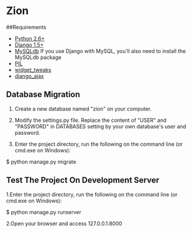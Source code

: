 # Zion


##Requirements

- [Python 2.6+](https://www.python.org/downloads/) 
- [Django 1.5+](https://www.djangoproject.com/download/) 
- [MySQLdb](http://sourceforge.net/projects/mysql-python/) If you use Django with MySQL, you'll also need to install the MySQLdb package
- [PIL](http://www.pythonware.com/products/pil/)
- [widget_tweaks](https://pypi.python.org/pypi/django-widget-tweaks)
- [django_ajax](https://github.com/yceruto/django-ajax)

## Database Migration
1. Create a new database named "zion" on your computer.
2. Modify the settings.py file. Replace the content of  "USER" and "PASSWORD" 
   in DATABASES setting by your own database's user and password.
   
3. Enter the project directory, run the following on the command line (or cmd.exe on Windows):

$ python manage.py migrate

## Test The Project On Development Server
1.Enter the project directory, run the following on the command line (or cmd.exe on Windows):

   $ python manage.py runserver
   
2.Open your browser and access 127.0.0.1:8000
